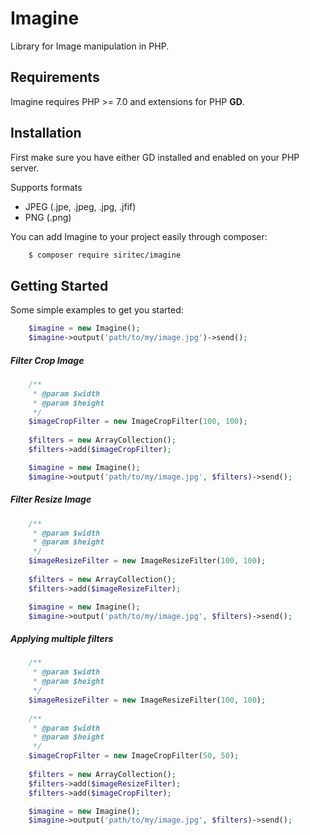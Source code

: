 # Imagine

Library for Image manipulation in PHP.

## Requirements

Imagine requires PHP >= 7.0 and extensions for PHP **GD**.

## Installation
First make sure you have either GD installed and enabled on your PHP server.

Supports formats
 * JPEG (.jpe, .jpeg, .jpg, .jfif)
 * PNG  (.png)

You can add Imagine to your project easily through composer:

```bash
    $ composer require siritec/imagine
```

## Getting Started

Some simple examples to get you started:

```php
    $imagine = new Imagine();
    $imagine->output('path/to/my/image.jpg')->send();
```

##### Filter Crop Image

```php
    /**
     * @param $width
     * @param $height
     */
    $imageCropFilter = new ImageCropFilter(100, 100);
    
    $filters = new ArrayCollection();
    $filters->add($imageCropFilter);

    $imagine = new Imagine();
    $imagine->output('path/to/my/image.jpg', $filters)->send();
```

##### Filter Resize Image

```php
    /**
     * @param $width
     * @param $height
     */
    $imageResizeFilter = new ImageResizeFilter(100, 100);
    
    $filters = new ArrayCollection();
    $filters->add($imageResizeFilter);

    $imagine = new Imagine();
    $imagine->output('path/to/my/image.jpg', $filters)->send();
```

##### Applying multiple filters

```php
    /**
     * @param $width
     * @param $height
     */
    $imageResizeFilter = new ImageResizeFilter(100, 100);
    
    /**
     * @param $width
     * @param $height
     */
    $imageCropFilter = new ImageCropFilter(50, 50);
    
    $filters = new ArrayCollection();
    $filters->add($imageResizeFilter);
    $filters->add($imageCropFilter);

    $imagine = new Imagine();
    $imagine->output('path/to/my/image.jpg', $filters)->send();
```
